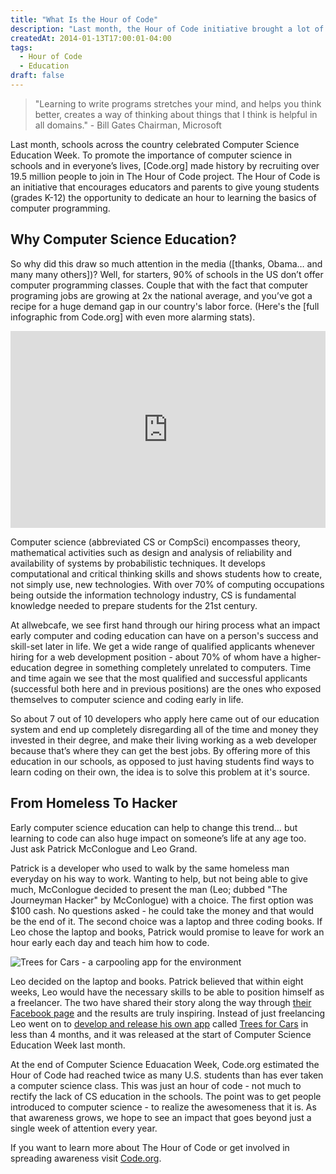 ```yaml
---
title: "What Is the Hour of Code"
description: "Last month, the Hour of Code initiative brought a lot of attention to fixing computer science education in the US. But what was it and why should you care?"
createdAt: 2014-01-13T17:00:01-04:00
tags:
  - Hour of Code
  - Education
draft: false
---
```


>"Learning to write programs stretches your mind, and helps you think better, creates a way of thinking about things that I think is helpful in all domains." - Bill Gates Chairman, Microsoft

Last month, schools across the country celebrated Computer Science Education Week. To promote the importance of computer science in schools and in everyone’s lives, [Code.org] made history by recruiting over 19.5 million people to join in The Hour of Code project. The Hour of Code is an initiative that encourages educators and parents to give young students (grades K-12) the opportunity to dedicate an hour to learning the basics of computer programming.

## Why Computer Science Education?
So why did this draw so much attention in the media ([thanks, Obama… and many many others])? Well, for starters, 90% of schools in the US don’t offer computer programming classes. Couple that with the fact that computer programing jobs are growing at 2x the national average, and you’ve got a recipe for a huge demand gap in our country's labor force. (Here's the [full infographic from Code.org] with even more alarming stats).

<iframe width="100%" height="315" src="https://www.youtube.com/embed/FC5FbmsH4fw?showinfo=0" frameborder="0" allow="autoplay; encrypted-media" allowfullscreen></iframe>

Computer science (abbreviated CS or CompSci) encompasses theory, mathematical activities such as design and analysis of reliability and availability of systems by probabilistic techniques. It develops computational and critical thinking skills and shows students how to create, not simply use, new technologies. With over 70% of computing occupations being outside the information technology industry, CS is fundamental knowledge needed to prepare students for the 21st century.

At allwebcafe, we see first hand through our hiring process what an impact early computer and coding education can have on a person's success and skill-set later in life. We get a wide range of qualified applicants whenever hiring for a web development position - about 70% of whom have a higher-education degree in something completely unrelated to computers. Time and time again we see that the most qualified and successful applicants (successful both here and in previous positions) are the ones who exposed themselves to computer science and coding early in life.

So about 7 out of 10 developers who apply here came out of our education system and end up completely disregarding all of the time and money they invested in their degree, and make their living working as a web developer because that’s where they can get the best jobs. By offering more of this education in our schools, as opposed to just having students find ways to learn coding on their own, the idea is to solve this problem at it's source.

## From Homeless To Hacker
Early computer science education can help to change this trend… but learning to code can also huge impact on someone’s life at any age too. Just ask Patrick McConlogue and Leo Grand.

Patrick is a developer who used to walk by the same homeless man everyday on his way to work. Wanting to help, but not being able to give much, McConlogue decided to present the man (Leo; dubbed "The Journeyman Hacker" by McConlogue) with a choice. The first option was $100 cash. No questions asked - he could take the money and that would be the end of it. The second choice was a laptop and three coding books. If Leo chose the laptop and books, Patrick would promise to leave for work an hour early each day and teach him how to code.

![Trees for Cars - a carpooling app for the environment](/what-is-the-hour-of-code/trees-for-cars.jpg)

Leo decided on the laptop and books. Patrick believed that within eight weeks, Leo would have the necessary skills to be able to position himself as a freelancer. The two have shared their story along the way through [their Facebook page][facebook] and the results are truly inspiring. Instead of just freelancing Leo went on to [develop and release his own app][app] called [Trees for Cars][trees] in less than 4 months, and it was released at the start of Computer Science Education Week last month.

At the end of Computer Science Eduacation Week, Code.org estimated the Hour of Code had reached twice as many U.S. students than has ever taken a computer science class. This was just an hour of code - not much to rectify the lack of CS education in the schools. The point was to get people introduced to computer science - to realize the awesomeness that it is. As that awareness grows, we hope to see an impact that goes beyond just a single week of attention every year.

If you want to learn more about The Hour of Code or get involved in spreading awareness visit [Code.org][code].

  [facebook]: https://www.facebook.com/journeymanchallenge "The Journeyman Challange Facebook Page"
  [app]: http://mashable.com/2013/12/10/homeless-hacker-mobile-app/ "Homeless Hacker Mobile App"
  [trees]: http://signup.treesforcars.com/ "Trees for Cars"
  [code]: http://code.org/ "Code.org"

